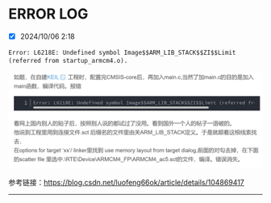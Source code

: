 # ERROR LOG

- [x] 2024/10/06 2:18

```
Error: L6218E: Undefined symbol Image$$ARM_LIB_STACK$$ZI$$Limit (referred from startup_armcm4.o).
```

<img src=".assets/image-20241006022211406.png" alt="image-20241006022211406" style="zoom:50%;" />

参考链接：https://blog.csdn.net/luofeng66ok/article/details/104869417

---


